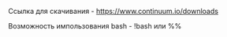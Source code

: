 Ссылка для скачивания - https://www.continuum.io/downloads

Возможность импользования bash - !bash или %%
